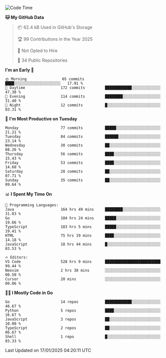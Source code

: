 <!--START_SECTION:thansetan-waka-->
![Code Time](http://img.shields.io/badge/Code%20Time-531%20hrs%207%20mins-blue)

**🐱 My GitHub Data** 

> 📦 62.4 kB Used in GitHub's Storage 
 > 
> 🏆 99 Contributions in the Year 2025
 > 
> 🚫 Not Opted to Hire
 > 
> 📜 34 Public Repositories 
 > 

**I'm an Early 🐤** 

```text
🌞 Morning                65 commits          ████░░░░░░░░░░░░░░░░░░░░░   17.91 % 
🌆 Daytime                172 commits         ████████████░░░░░░░░░░░░░   47.38 % 
🌃 Evening                114 commits         ████████░░░░░░░░░░░░░░░░░   31.40 % 
🌙 Night                  12 commits          █░░░░░░░░░░░░░░░░░░░░░░░░   03.31 % 
```

📅 **I'm Most Productive on Tuesday** 

```text
Monday                   77 commits          █████░░░░░░░░░░░░░░░░░░░░   21.21 % 
Tuesday                  84 commits          ██████░░░░░░░░░░░░░░░░░░░   23.14 % 
Wednesday                30 commits          ██░░░░░░░░░░░░░░░░░░░░░░░   08.26 % 
Thursday                 56 commits          ████░░░░░░░░░░░░░░░░░░░░░   15.43 % 
Friday                   53 commits          ████░░░░░░░░░░░░░░░░░░░░░   14.60 % 
Saturday                 28 commits          ██░░░░░░░░░░░░░░░░░░░░░░░   07.71 % 
Sunday                   35 commits          ██░░░░░░░░░░░░░░░░░░░░░░░   09.64 % 
```

📊 **I Spent My Time On** 

```text
💬 Programming Languages: 
Java                     164 hrs 49 mins     ████████░░░░░░░░░░░░░░░░░   31.03 % 
Go                       104 hrs 24 mins     █████░░░░░░░░░░░░░░░░░░░░   19.66 % 
TypeScript               103 hrs 5 mins      █████░░░░░░░░░░░░░░░░░░░░   19.41 % 
HTML                     75 hrs 19 mins      ████░░░░░░░░░░░░░░░░░░░░░   14.18 % 
JavaScript               18 hrs 44 mins      █░░░░░░░░░░░░░░░░░░░░░░░░   03.53 % 

🔥 Editors: 
VS Code                  528 hrs 9 mins      █████████████████████████   99.44 % 
Neovim                   2 hrs 38 mins       ░░░░░░░░░░░░░░░░░░░░░░░░░   00.50 % 
Cursor                   20 mins             ░░░░░░░░░░░░░░░░░░░░░░░░░   00.06 % 
```

**🧑‍💻 I Mostly Code in Go** 

```text
Go                       14 repos            ████████████░░░░░░░░░░░░░   46.67 % 
Python                   5 repos             ████░░░░░░░░░░░░░░░░░░░░░   16.67 % 
JavaScript               3 repos             ██░░░░░░░░░░░░░░░░░░░░░░░   10.00 % 
TypeScript               2 repos             ██░░░░░░░░░░░░░░░░░░░░░░░   06.67 % 
Shell                    1 repo              █░░░░░░░░░░░░░░░░░░░░░░░░   03.33 % 
```

Last Updated on 17/01/2025 04:20:11 UTC
<!--END_SECTION:thansetan-waka-->